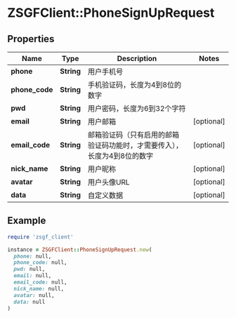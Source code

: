 # ZSGFClient::PhoneSignUpRequest

## Properties

| Name | Type | Description | Notes |
| ---- | ---- | ----------- | ----- |
| **phone** | **String** | 用户手机号 |  |
| **phone_code** | **String** | 手机验证码，长度为4到8位的数字 |  |
| **pwd** | **String** | 用户密码，长度为6到32个字符 |  |
| **email** | **String** | 用户邮箱 | [optional] |
| **email_code** | **String** | 邮箱验证码（只有启用的邮箱验证码功能时，才需要传入），长度为4到8位的数字 | [optional] |
| **nick_name** | **String** | 用户昵称 | [optional] |
| **avatar** | **String** | 用户头像URL | [optional] |
| **data** | **String** | 自定义数据 | [optional] |

## Example

```ruby
require 'zsgf_client'

instance = ZSGFClient::PhoneSignUpRequest.new(
  phone: null,
  phone_code: null,
  pwd: null,
  email: null,
  email_code: null,
  nick_name: null,
  avatar: null,
  data: null
)
```

